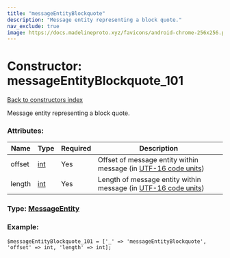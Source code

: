 ```yaml
---
title: "messageEntityBlockquote"
description: "Message entity representing a block quote."
nav_exclude: true
image: https://docs.madelineproto.xyz/favicons/android-chrome-256x256.png
---
```

# Constructor: messageEntityBlockquote\_101  
[Back to constructors index](/API_docs/constructors/index.html)



Message entity representing a block quote.

### Attributes:

| Name     |    Type       | Required | Description |
|----------|---------------|----------|-------------|
|offset|[int](/API_docs/types/int.html) | Yes|Offset of message entity within message (in [UTF-16 code units](https://core.telegram.org/api/entities#entity-length))|
|length|[int](/API_docs/types/int.html) | Yes|Length of message entity within message (in [UTF-16 code units](https://core.telegram.org/api/entities#entity-length))|



### Type: [MessageEntity](/API_docs/types/MessageEntity.html)


### Example:

```
$messageEntityBlockquote_101 = ['_' => 'messageEntityBlockquote', 'offset' => int, 'length' => int];
```  
